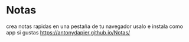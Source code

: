 # Notas
crea notas rapidas en una pestaña de tu navegador
usalo e instala como app si gustas https://antonydapier.github.io/Notas/
